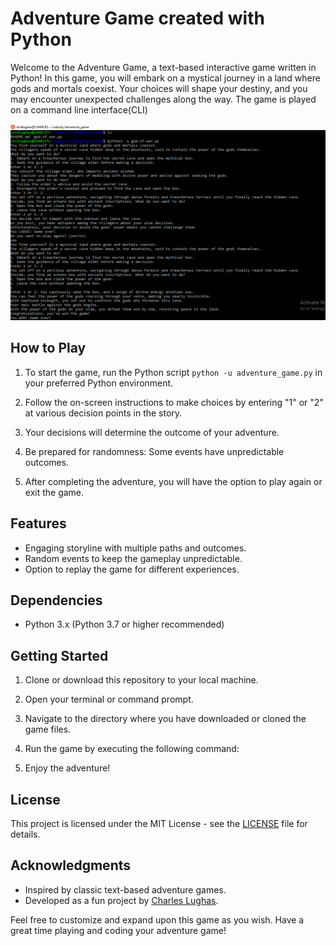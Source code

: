 # Adventure Game created with Python

Welcome to the Adventure Game, a text-based interactive game written in Python! In this game, you will embark on a mystical journey in a land where gods and mortals coexist. Your choices will shape your destiny, and you may encounter unexpected challenges along the way. The game is played on a command line interface(CLI)

![CLI screenshot](assets/adventure-game.PNG)

## How to Play

1. To start the game, run the Python script `python -u adventure_game.py` in your preferred Python environment.

2. Follow the on-screen instructions to make choices by entering "1" or "2" at various decision points in the story.

3. Your decisions will determine the outcome of your adventure.

4. Be prepared for randomness: Some events have unpredictable outcomes.

5. After completing the adventure, you will have the option to play again or exit the game.

## Features

- Engaging storyline with multiple paths and outcomes.
- Random events to keep the gameplay unpredictable.
- Option to replay the game for different experiences.

## Dependencies

- Python 3.x (Python 3.7 or higher recommended)

## Getting Started

1. Clone or download this repository to your local machine.

2. Open your terminal or command prompt.

3. Navigate to the directory where you have downloaded or cloned the game files.

4. Run the game by executing the following command:

5. Enjoy the adventure!

## License

This project is licensed under the MIT License - see the [LICENSE](https://github.com/lordlughas/adventure_game/blob/main/LICENSE) file for details.

## Acknowledgments

- Inspired by classic text-based adventure games.
- Developed as a fun project by [Charles Lughas](https://www.github.com/lordlughas).

Feel free to customize and expand upon this game as you wish. Have a great time playing and coding your adventure game!

